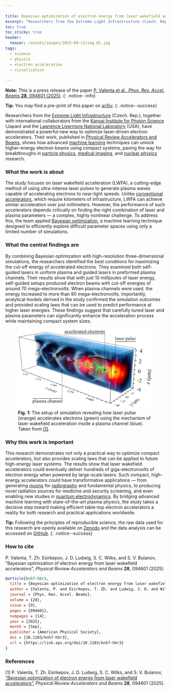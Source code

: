 ```yaml
---

title: Bayesian optimization of electron energy from laser wakefield accelerators
excerpt: "Researchers from the Extreme Light Infrastructure (Czech. Rep.), together with international collaborators from the Kansai Institute for Photon Science (Japan) and the Lawrence Livermore National Laboratory (USA), have demonstrated a powerful new way to optimize laser-driven electron accelerators. Their work, published in Physical Review Accelerators and Beams, shows how advanced machine learning techniques can unlock higher-energy electron beams using compact systems, paving the way for breakthroughs in particle physics, medical imaging, and nuclear research."
toc: true
toc_sticky: true
header:
  teaser: /assets/images/2025-09-12/img_01.jpg
tags: 
  - science
  - physics
  - electron acceleration
  - visualization

---
```


**Note:** This is a press release of the paper [P. Valenta et al., *Phys. Rev. Accel. Beams* **28**, 094601 (2025)](https://doi.org/10.1103/knh7-hbr3).
{: .notice--info}

**Tip:** You may find a pre-print of this paper on [arXiv](https://arxiv.org/abs/2501.06069).
{: .notice--success}

Researchers from the [Extreme Light Infrastructure](https://www.eli-beams.eu/) (Czech. Rep.), together with international collaborators from the [Kansai Institute for Photon Science](https://www.qst.go.jp/site/kansai-english/) (Japan) and the [Lawrence Livermore National Laboratory](https://www.llnl.gov/) (USA), have demonstrated a powerful new way to optimize laser-driven electron accelerators. Their work, published in [Physical Review Accelerators and Beams](https://doi.org/10.1103/knh7-hbr3), shows how advanced [machine learning](https://en.wikipedia.org/wiki/Machine_learning) techniques can unlock higher-energy electron beams using compact systems, paving the way for breakthroughs in [particle physics](https://en.wikipedia.org/wiki/Particle_physics), [medical imaging](https://en.wikipedia.org/wiki/Medical_imaging), and [nuclear physics](https://en.wikipedia.org/wiki/Nuclear_physics) research.

### What the work is about

The study focuses on laser wakefield acceleration (LWFA), a cutting-edge method of using ultra-intense laser pulses to generate plasma waves capable of accelerating electrons to near-light speeds. Unlike [conventional accelerators](https://en.wikipedia.org/wiki/Particle_accelerator), which require kilometers of infrastructure, LWFA can achieve similar acceleration over just millimeters. However, the performance of such accelerators depends critically on finding the right combination of laser and plasma parameters — a complex, highly nonlinear challenge. To address this, the team applied [Bayesian optimization](https://en.wikipedia.org/wiki/Bayesian_optimization), a machine learning technique designed to efficiently explore difficult parameter spaces using only a limited number of simulations.

### What the central findings are

By combining Bayesian optimization with high-resolution three-dimensional simulations, the researchers identified the best conditions for maximizing the cut-off energy of accelerated electrons. They examined both self-guided lasers in uniform plasma and guided lasers in preformed plasma channels. Their results show that with just 10 millijoules of laser energy, self-guided setups produced electron beams with cut-off energies of around 70 mega-electronvolts. When plasma channels were used, the energy increased to more than 90 mega-electronvolts. Importantly, analytical models derived in the study confirmed the simulation outcomes and provided scaling laws that can be used to predict performance at higher laser energies. These findings suggest that carefully tuned laser and plasma parameters can significantly enhance the acceleration process while maintaining compact system sizes.

<figure id="figure_1" style="max-width: 500px" class="align-center">
  <a href="/assets/images/2025-09-12/img_01.jpg" class="image-popup">
    <img src="/assets/images/2025-09-12/img_01.jpg" alt="Laser wakefield acceleration">
  </a>
  <figcaption>
  <strong>Fig. 1:</strong> The setup of simulation revealing how laser pulse (orange) accelerates electrons (green) using the mechanism of laser wakefield acceleration inside a plasma channel (blue). Taken from <a href="#ref_1">[1]</a>.
  </figcaption>
</figure> 

### Why this work is important

This research demonstrates not only a practical way to optimize compact accelerators, but also provides scaling laws that can be applied to future high-energy laser systems. The results show that laser wakefield accelerators could eventually deliver hundreds of giga-electronvolts of electron energy when powered by large-scale lasers. Such compact, high-energy accelerators could have transformative applications — from generating [muons](https://en.wikipedia.org/wiki/Muon) for [radiography](https://en.wikipedia.org/wiki/Radiography) and fundamental physics, to producing novel radiation sources for medicine and security screening, and even enabling new studies in [quantum electrodynamics](https://en.wikipedia.org/wiki/Quantum_electrodynamics). By bridging advanced machine learning with state-of-the-art plasma physics, the study takes a decisive step toward making efficient table-top electron accelerators a reality for both research and practical applications worldwide.

**Tip:** Following the principles of reproducible science, the raw data used for this research are openly available on [Zenodo](https://doi.org/10.5281/zenodo.16941557) and the data analysis can be accessed on [GitHub](https://github.com/valenpe7/knh7-hbr3).
{: .notice--success}

### How to cite 

P. Valenta, T. Zh. Esirkepov, J. D. Ludwig, S. C. Wilks, and S. V. Bulanov, “Bayesian optimization of electron energy from laser wakefield accelerators”, *Physical Review Accelerators and Beams* **28**, 094601 (2025).

```bibtex
@article{knh7-hbr3,
  title = {Bayesian optimization of electron energy from laser wakefield accelerators},
  author = {Valenta, P. and Esirkepov, T. Zh. and Ludwig, J. D. and Wilks, S. C. and Bulanov, S. V.},
  journal = {Phys. Rev. Accel. Beams},
  volume = {28},
  issue = {9},
  pages = {094601},
  numpages = {14},
  year = {2025},
  month = {Sep},
  publisher = {American Physical Society},
  doi = {10.1103/knh7-hbr3},
  url = {https://link.aps.org/doi/10.1103/knh7-hbr3}
}
```

### References

[<a id="ref_1">1</a>] P. Valenta, T. Zh. Esirkepov, J. D. Ludwig, S. C. Wilks, and S. V. Bulanov, [“Bayesian optimization of electron energy from laser wakefield accelerators”](https://doi.org/10.1103/knh7-hbr3), *Physical Review Accelerators and Beams* **28**, 094601 (2025).